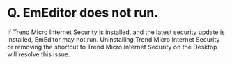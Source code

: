 # Q. EmEditor does not run.

If Trend Micro Internet Security is installed, and the latest security update is installed, EmEditor may not run. Uninstalling Trend Micro Internet Security or removing the shortcut to Trend Micro Internet Security on the Desktop will resolve this issue.

